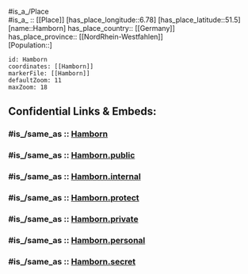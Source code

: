 ﻿---
confidential: public
isDeleted: false
location:
- 51.5
- 6.78
mapmarker: city
mapzoom:
- 7
- 12
SpocWebEntityId: 30743
tags:
- geo/City
type: City
---

#is_a_/Place  
#is_a_ :: [[Place]] 
[has_place_longitude::6.78] 
[has_place_latitude::51.5] 
[name::Hamborn] 
has_place_country:: [[Germany]]  
has_place_province:: [[NordRhein-Westfahlen]]  
[Population::] 



```leaflet
id: Hamborn
coordinates: [[Hamborn]] 
markerFile: [[Hamborn]] 
defaultZoom: 11 
maxZoom: 18
```


## Confidential Links & Embeds: 

### #is_/same_as :: [Hamborn](/_Standards/Earth/Continent/Europe/Europe~Central/Germany/Germany~West/Nordrhein-Westfalen/counties~NW/Duisburg/Hamborn.md) 

### #is_/same_as :: [Hamborn.public](/_public/Earth/Continent/Europe/Europe~Central/Germany/Germany~West/Nordrhein-Westfalen/counties~NW/Duisburg/Hamborn.public.md) 

### #is_/same_as :: [Hamborn.internal](/_internal/Earth/Continent/Europe/Europe~Central/Germany/Germany~West/Nordrhein-Westfalen/counties~NW/Duisburg/Hamborn.internal.md) 

### #is_/same_as :: [Hamborn.protect](/_protect/Earth/Continent/Europe/Europe~Central/Germany/Germany~West/Nordrhein-Westfalen/counties~NW/Duisburg/Hamborn.protect.md) 

### #is_/same_as :: [Hamborn.private](/_private/Earth/Continent/Europe/Europe~Central/Germany/Germany~West/Nordrhein-Westfalen/counties~NW/Duisburg/Hamborn.private.md) 

### #is_/same_as :: [Hamborn.personal](/_personal/Earth/Continent/Europe/Europe~Central/Germany/Germany~West/Nordrhein-Westfalen/counties~NW/Duisburg/Hamborn.personal.md) 

### #is_/same_as :: [Hamborn.secret](/_secret/Earth/Continent/Europe/Europe~Central/Germany/Germany~West/Nordrhein-Westfalen/counties~NW/Duisburg/Hamborn.secret.md)

